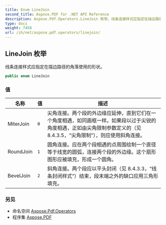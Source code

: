 ```yaml
---
title: Enum LineJoin
second_title: Aspose.PDF for .NET API Reference
description: Aspose.Pdf.Operators.LineJoin 枚举。线条连接样式应指定在描边路径的角落使用的形状
type: docs
weight: 7450
url: /zh/net/aspose.pdf.operators/linejoin/
---
```

## LineJoin 枚举

线条连接样式应指定在描边路径的角落使用的形状。

```csharp
public enum LineJoin
```

### 值

| 名称 | 值 | 描述 |
| --- | --- | --- |
| MiterJoin | `0` | 尖角连接。两个段的外边缘应延伸，直到它们在一个角度相遇，如同画框一样。如果段以过于尖锐的角度相遇，正如由尖角限制参数定义的（见 8.4.3.5，“尖角限制”），则应使用斜角连接。 |
| RoundJoin | `1` | 圆角连接。应在两个段相遇的点周围绘制一个直径等于线宽的圆弧，连接两个段的外边缘。这个扇形图形应被填充，形成一个圆角。 |
| BevelJoin | `2` | 斜角连接。两个段应以平头封闭（见 8.4.3.3，“线条封闭样式”）结束，段末端之外的缺口应用三角形填充。 |

### 另见

* 命名空间 [Aspose.Pdf.Operators](../../aspose.pdf.operators/)
* 程序集 [Aspose.PDF](../../)